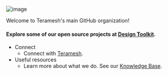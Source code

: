 ![image](https://github.com/user-attachments/assets/5c81d203-b052-46ca-84e5-0a91c191c03f)

Welcome to Teramesh's main GitHub organization!

#### Explore some of our open source projects at [Design Toolkit](https://teramesh.tech/Resources/#Design-Toolkit/).

* Connect
    * Connect with [Teramesh](https://teramesh.tech/Contact/).
* Useful resources
    * Learn more about what we do. See our [Knowledge Base](https://teramesh.tech/Resources/#Knowledge-Base).
<!--

**Here are some ideas to get you started:**

🙋‍♀️ A short introduction - what is your organization all about?
🌈 Contribution guidelines - how can the community get involved?
👩‍💻 Useful resources - where can the community find your docs? Is there anything else the community should know?
🍿 Fun facts - what does your team eat for breakfast?
🧙 Remember, you can do mighty things with the power of [Markdown](https://docs.github.com/github/writing-on-github/getting-started-with-writing-and-formatting-on-github/basic-writing-and-formatting-syntax)
-->
